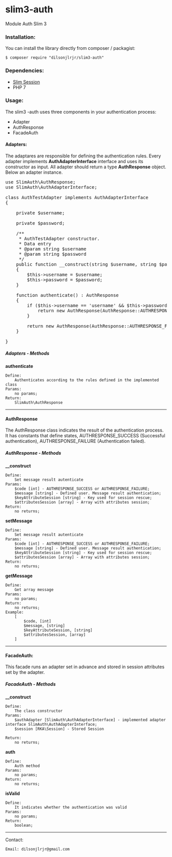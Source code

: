 # slim3-auth
Module Auth Slim 3

### Installation:
You can install the library directly from composer / packagist:

    $ composer require "dilsonjlrjr/slim3-auth"
    

### Dependencies:

* [Slim Session](https://github.com/akrabat/rka-slim-session-middleware)
* PHP 7

### Usage:
The slim3 -auth uses three components in your authentication process:

* Adapter
* AuthResponse
* FacadeAuth


#### Adapters:
The adaptares are responsible for defining the authentication rules. Every adapter implements **AuthAdapterInterface** interface and uses its constructor as input. All adapter should return a type **AuthResponse** object.
Below an adapter instance.

<pre>
use SlimAuth\AuthResponse;
use SlimAuth\AuthAdapterInterface;

class AuthTestAdapter implements AuthAdapterInterface
{

    private $username;

    private $password;

    /**
     * AuthTestAdapter constructor.
     * Data entry
     * @param string $username
     * @param string $password
     */
    public function __construct(string $username, string $password)
    {
        $this->username = $username;
        $this->password = $password;
    }

    function authenticate() : AuthResponse
    {
        if ($this->username == 'username' && $this->password == 'password') {
            return new AuthResponse(AuthResponse::AUTHRESPONSE_SUCCESS, 'User auth success', 'Slim3Auth', [ 'id' => 1010 ]);
        }

        return new AuthResponse(AuthResponse::AUTHRESPONSE_FAILURE, 'Failure');
    }

}
</pre>

##### Adapters - Methods
**authenticate**

	Define:
		Authenticates according to the rules defined in the implemented class
	Params:
		no params;
	Return:
		SlimAuth\AuthResponse


<hr>

#### AuthResponse
The AuthResponse class indicates the result of the authentication process. It has constants that define states, AUTHRESPONSE_SUCCESS (Successful authentication), AUTHRESPONSE_FAILURE (Authentication failed).


##### AuthResponse - Methods
**__construct**

	Define:
		Set message result autenticate
	Params:
		$code [int] - AUTHRESPONSE_SUCCESS or AUTHRESPONSE_FAILURE;
		$message [string] - Defined user. Message result authentication;
		$keyAttributeSession [string] - Key used for session rescue;
		$attributesSession [array] - Array with attributes session;
	Return:
		no returns;

**setMessage**

	Define:
		Set message result autenticate
	Params:
		$code [int] - AUTHRESPONSE_SUCCESS or AUTHRESPONSE_FAILURE;
		$message [string] - Defined user. Message result authentication;
		$keyAttributeSession [string] - Key used for session rescue;
		$attributesSession [array] - Array with attributes session;
	Return:
		no returns;
		
**getMessage**
	
	Define:
		Get array message
	Params:
		no params;
	Return:
		no returns;
	Example:
		[
			$code, [int]
			$message, [string]
			$keyAttributeSession, [string]
			$attributesSession, [array]
		]

<hr>

#### FacadeAuth:
This facade runs an adapter set in advance and stored in session attributes set by the adapter.

##### FacadeAuth - Methods
**__construct**

	Define:
		The class constructor
	Params:
		$authAdapter [SlimAuth\AuthAdapterInterface] - implemented adapter interface SlimAuth\AuthAdapterInterface;
		$session [RKA\Session] - Stored Session

	Return:
		no returns;
		
**auth**

	Define:
		Auth method
	Params:
		no params;
	Return:
		no returns;
		
**isValid**

	Define:
		It indicates whether the authentication was valid
	Params:
		no params;
	Return:
		boolean;
		
<hr>

Contact:

	Email: dilsonjlrjr@gmail.com